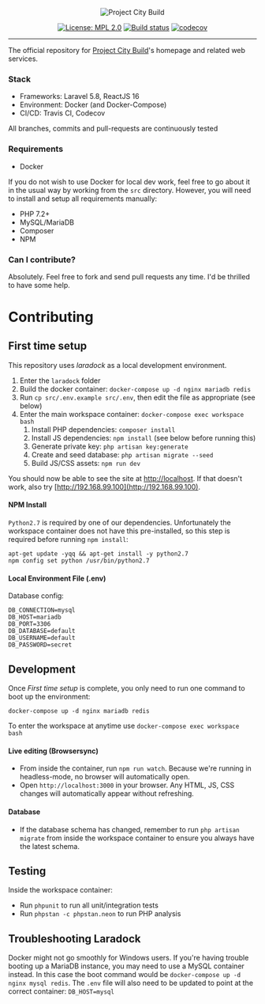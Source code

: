 <p align="center">
    <img src="https://projectcitybuild.com/assets/images/logo.png" alt="Project City Build"/>
</p>

<p align="center">
    <a href="https://opensource.org/licenses/MPL-2.0"><img src="https://img.shields.io/badge/License-MPL%202.0-brightgreen.svg" alt="License: MPL 2.0"></a>
    <a href="https://travis-ci.org/andyksaw/ProjectCityBuild"><img src="https://travis-ci.org/andyksaw/ProjectCityBuild.svg?branch=master" alt="Build status"></a>
    <a href="https://codecov.io/gh/andyksaw/ProjectCityBuild"><img src="https://codecov.io/gh/andyksaw/ProjectCityBuild/branch/master/graph/badge.svg" alt="codecov"></a>
</p>

---

The official repository for [Project City Build](https://projectcitybuild.com)'s homepage and related web services.

### Stack
* Frameworks: Laravel 5.8, ReactJS 16
* Environment: Docker (and Docker-Compose)
* CI/CD: Travis CI, Codecov

All branches, commits and pull-requests are continuously tested

### Requirements
* Docker

If you do not wish to use Docker for local dev work, feel free to go about it in the usual way by working from the `src` directory. However, you will need to install and setup all requirements manually:

* PHP 7.2+
* MySQL/MariaDB
* Composer
* NPM

### Can I contribute?
Absolutely. Feel free to fork and send pull requests any time. I'd be thrilled to have some help.

# Contributing
## First time setup
This repository uses *laradock* as a local development environment.

1. Enter the `laradock` folder
2. Build the docker container: `docker-compose up -d nginx mariadb redis`
3. Run `cp src/.env.example src/.env`, then edit the file as appropriate (see below)
4. Enter the main workspace container: `docker-compose exec workspace bash`
    1. Install PHP dependencies: `composer install`
    2. Install JS dependencies: `npm install` (see below before running this)
    3. Generate private key: `php artisan key:generate`
    4. Create and seed database: `php artisan migrate --seed`
    5. Build JS/CSS assets: `npm run dev`

You should now be able to see the site at [http://localhost](http://localhost). If that doesn't work, also try [http://192.168.99.100](http://192.168.99.100).


#### NPM Install
`Python2.7` is required by one of our dependencies. Unfortunately the workspace container does not have this pre-installed, so this step is required before running `npm install`:

```
apt-get update -yqq && apt-get install -y python2.7
npm config set python /usr/bin/python2.7
```

#### Local Environment File (.env)
Database config:
```
DB_CONNECTION=mysql
DB_HOST=mariadb
DB_PORT=3306
DB_DATABASE=default
DB_USERNAME=default
DB_PASSWORD=secret
```

## Development
Once *First time setup* is complete, you only need to run one command to boot up the environment:
```
docker-compose up -d nginx mariadb redis
```

To enter the workspace at anytime use `docker-compose exec workspace bash`


#### Live editing (Browsersync)
* From inside the container, run `npm run watch`. Because we're running in headless-mode, no browser will automatically open.
* Open `http://localhost:3000` in your browser. Any HTML, JS, CSS changes will automatically appear without refreshing. 

#### Database
* If the database schema has changed, remember to run `php artisan migrate` from inside the workspace container to ensure you always have the latest schema.

## Testing
Inside the workspace container:
* Run `phpunit` to run all unit/integration tests
* Run `phpstan -c phpstan.neon` to run PHP analysis

## Troubleshooting Laradock
Docker might not go smoothly for Windows users. If you're having trouble booting up a MariaDB instance, you may need to use a MySQL container instead.
In this case the boot command would be `docker-compose up -d nginx mysql redis`.
The `.env` file will also need to be updated to point at the correct container: `DB_HOST=mysql`

